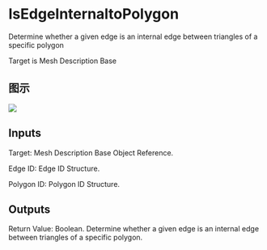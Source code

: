 # IsEdgeInternaltoPolygon

Determine whether a given edge is an internal edge between triangles of a specific polygon

Target is Mesh Description Base

## 图示

![]($-20221218-20043824.png)

## Inputs

Target: Mesh Description Base Object Reference.

Edge ID: Edge ID Structure.

Polygon ID: Polygon ID Structure.  

## Outputs

Return Value: Boolean. Determine whether a given edge is an internal edge between triangles of a specific polygon.

